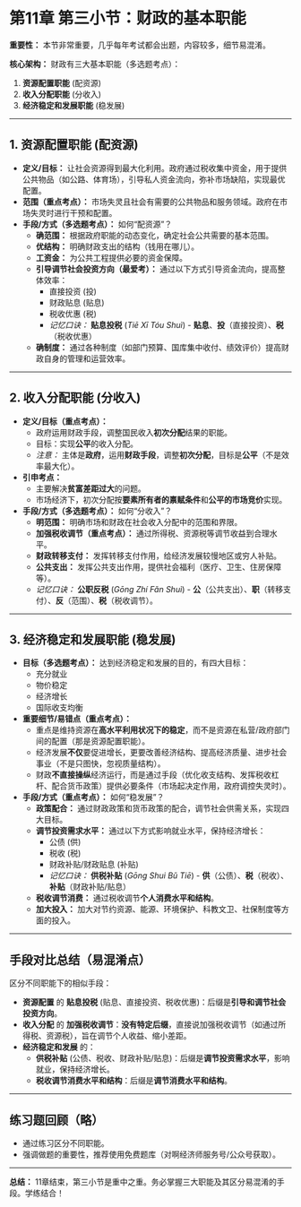 # 第11章 第三小节：财政的基本职能

**重要性：** 本节非常重要，几乎每年考试都会出题，内容较多，细节易混淆。

**核心架构：** 财政有三大基本职能（多选题考点）：
1.  **资源配置职能** (配资源)
2.  **收入分配职能** (分收入)
3.  **经济稳定和发展职能** (稳发展)

---

## 1. 资源配置职能 (配资源)

* **定义/目标：** 让社会资源得到最大化利用。政府通过税收集中资金，用于提供公共物品（如公路、体育场），引导私人资金流向，弥补市场缺陷，实现最优配置。
* **范围（重点考点）：** 市场失灵且社会有需要的公共物品和服务领域。政府在市场失灵时进行干预和配置。
* **手段/方式（多选题考点）：** 如何“配资源”？
    * **确范围：** 根据政府职能的动态变化，确定社会公共需要的基本范围。
    * **优结构：** 明确财政支出的结构（钱用在哪儿）。
    * **工资金：** 为公共工程提供必要的资金保障。
    * **引导调节社会投资方向（最爱考）：** 通过以下方式引导资金流向，提高整体效率：
        * 直接投资 (投)
        * 财政贴息 (贴息)
        * 税收优惠 (税)
        * *记忆口诀：* **贴息投税** (*Tiē Xī Tóu Shuì*) - **贴息**、**投**（直接投资）、**税**（税收优惠）
    * **确制度：** 通过各种制度（如部门预算、国库集中收付、绩效评价）提高财政自身的管理和运营效率。

---

## 2. 收入分配职能 (分收入)

* **定义/目标（重点考点）：**
    * 政府运用财政手段，调整国民收入**初次分配**结果的职能。
    * 目标：实现**公平**的收入分配。
    * *注意：* 主体是**政府**，运用**财政手段**，调整**初次分配**，目标是**公平**（不是效率最大化）。
* **引申考点：**
    * 主要解决**贫富差距过大**的问题。
    * 市场经济下，初次分配按**要素所有者的禀赋条件**和**公平的市场竞价**实现。
* **手段/方式（多选题考点）：** 如何“分收入”？
    * **明范围：** 明确市场和财政在社会收入分配中的范围和界限。
    * **加强税收调节（重点考点）：** 通过所得税、资源税等调节收益到合理水平。
    * **财政转移支付：** 发挥转移支付作用，给经济发展较慢地区或穷人补贴。
    * **公共支出：** 发挥公共支出作用，提供社会福利（医疗、卫生、住房保障等）。
    * *记忆口诀：* **公职反税** (*Gōng Zhí Fǎn Shuì*) - **公**（公共支出）、**职**（转移支付）、**反**（范围）、**税**（税收调节）。

---

## 3. 经济稳定和发展职能 (稳发展)

* **目标（多选题考点）：** 达到经济稳定和发展的目的，有四大目标：
    * 充分就业
    * 物价稳定
    * 经济增长
    * 国际收支均衡
* **重要细节/易错点（重点考点）：**
    * 重点是维持资源在**高水平利用状况下的稳定**，而不是资源在私营/政府部门间的配置（那是资源配置职能）。
    * 经济发展**不仅**要促进增长，更要改善经济结构、提高经济质量、进步社会事业（不是只图快，忽视质量结构）。
    * 财政**不直接操纵**经济运行，而是通过手段（优化收支结构、发挥税收杠杆、配合货币政策）提供必要条件（市场起决定作用，政府调控失灵时）。
* **手段/方式（重点考点）：** 如何“稳发展”？
    * **政策配合：** 通过财政政策和货币政策的配合，调节社会供需关系，实现四大目标。
    * **调节投资需求水平：** 通过以下方式影响就业水平，保持经济增长：
        * 公债 (供)
        * 税收 (税)
        * 财政补贴/财政贴息 (补贴)
        * *记忆口诀：* **供税补贴** (*Gōng Shui Bǔ Tiē*) - **供**（公债）、**税**（税收）、**补贴**（财政补贴/贴息）
    * **税收调节消费：** 通过税收调节**个人消费水平和结构**。
    * **加大投入：** 加大对节约资源、能源、环境保护、科教文卫、社保制度等方面的投入。

---

## 手段对比总结（易混淆点）

区分不同职能下的相似手段：

* **资源配置** 的 **贴息投税** (贴息、直接投资、税收优惠)：后缀是**引导和调节社会投资方向**。
* **收入分配** 的 **加强税收调节**：**没有特定后缀**，直接说加强税收调节（如通过所得税、资源税），旨在调节个人收益、缩小差距。
* **经济稳定和发展** 的：
    * **供税补贴** (公债、税收、财政补贴/贴息)：后缀是**调节投资需求水平**，影响就业，保持经济增长。
    * **税收调节消费水平和结构**：后缀是**调节消费水平和结构**。

---

## 练习题回顾（略）

* 通过练习区分不同职能。
* 强调做题的重要性，推荐使用免费题库（对啊经济师服务号/公众号获取）。

---

**总结：** 11章结束，第三小节是重中之重。务必掌握三大职能及其区分易混淆的手段。学练结合！